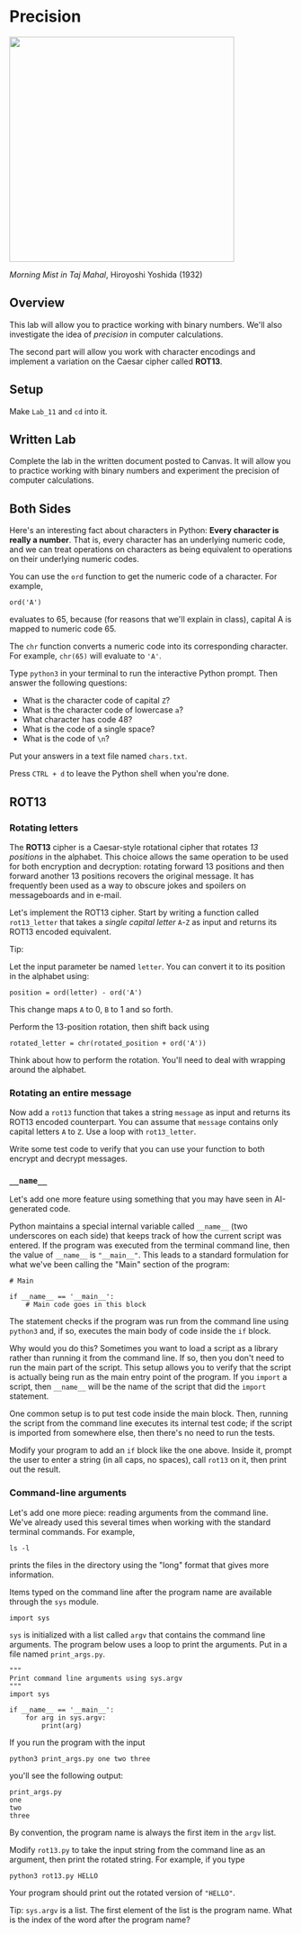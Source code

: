 # Precision

<img src="https://upload.wikimedia.org/wikipedia/commons/thumb/b/b1/Morning_Mist_in_Taj_Mahal%2C_no._5%2C_Hiroshi_yoshida.jpg/1920px-Morning_Mist_in_Taj_Mahal%2C_no._5%2C_Hiroshi_yoshida.jpg" width="400px" />

*Morning Mist in Taj Mahal*, Hiroyoshi Yoshida (1932)

## Overview

This lab will allow you to practice working with binary numbers. We'll also investigate the idea of *precision* in computer calculations.

The second part will allow you work with character encodings and implement a variation on the Caesar cipher called **ROT13**.

## Setup

Make `Lab_11` and `cd` into it.


## Written Lab

Complete the lab in the written document posted to Canvas. It will allow you to practice working with binary numbers and experiment the precision of computer calculations.


## Both Sides

Here's an interesting fact about characters in Python: **Every character is really a number**. That is, every character has an underlying numeric code, and we can treat operations on characters as being equivalent to operations on their underlying numeric codes.

You can use the `ord` function to get the numeric code of a character. For example,
```
ord('A')
```
evaluates to 65, because (for reasons that we'll explain in class), capital A is mapped to numeric code 65.

The `chr` function converts a numeric code into its corresponding character. For example, `chr(65)` will evaluate to `'A'`.

Type `python3` in your terminal to run the interactive Python prompt. Then answer the following questions:

- What is the character code of capital `Z`?
- What is the character code of lowercase `a`?
- What character has code 48?
- What is the code of a single space?
- What is the code of `\n`?

Put your answers in a text file named `chars.txt`.

Press `CTRL + d` to leave the Python shell when you're done. 

## ROT13

### Rotating letters
The **ROT13** cipher is a Caesar-style rotational cipher that rotates *13 positions* in the alphabet. This choice allows the same operation to be used for both encryption and decryption: rotating forward 13 positions and then forward another 13 positions recovers the original message. It has frequently been used as a way to obscure jokes and spoilers on messageboards and in e-mail.

Let's implement the ROT13 cipher. Start by writing a function called `rot13_letter` that takes a *single capital letter* `A`-`Z` as input and returns its ROT13 encoded equivalent.

Tip:

Let the input parameter be named `letter`. You can convert it to its position in the alphabet using:
```
position = ord(letter) - ord('A')
```
This change maps `A` to 0, `B` to 1 and so forth.

Perform the 13-position rotation, then shift back using
```
rotated_letter = chr(rotated_position + ord('A'))
```
Think about how to perform the rotation. You'll need to deal with wrapping around the alphabet.

### Rotating an entire message

Now add a `rot13` function that takes a string `message` as input and returns its ROT13 encoded counterpart. You can assume that `message` contains only capital letters `A` to `Z`. Use a loop with `rot13_letter`.

Write some test code to verify that you can use your function to both encrypt and decrypt messages.


### `__name__`

Let's add one more feature using something that you may have seen in AI-generated code.

Python maintains a special internal variable called `__name__` (two underscores on each side) that keeps track of how the current script was entered. If the program was executed from the terminal command line, then the value of `__name__` is `"__main__"`. This leads to a standard formulation for what we've been calling the "Main" section of the program:
```
# Main

if __name__ == '__main__':
    # Main code goes in this block
```
The statement checks if the program was run from the command line using `python3` and, if so, executes the main body of code inside the `if` block.

Why would you do this? Sometimes you want to load a script as a library rather than running it from the command line. If so, then you don't need to run the main part of the script. This setup allows you to verify that the script is actually being run as the main entry point of the program. If you `import` a script, then `__name__` will be the name of the script that did the `import` statement.

One common setup is to put test code inside the main block. Then, running the script from the command line executes its internal test code; if the script is imported from somewhere else, then there's no need to run the tests.

Modify your program to add an `if` block like the one above. Inside it, prompt the user to enter a string (in all caps, no spaces), call `rot13` on it, then print out the result.

### Command-line arguments

Let's add one more piece: reading arguments from the command line. We've already used this several times when working with the standard terminal commands. For example,
```
ls -l
```
prints the files in the directory using the "long" format that gives more information.

Items typed on the command line after the program name are available through the `sys` module.
```
import sys
```

`sys` is initialized with a list called `argv` that contains the command line arguments. The program below uses a loop to print the arguments. Put in a file named `print_args.py`.
```
"""
Print command line arguments using sys.argv
"""
import sys

if __name__ == '__main__':
    for arg in sys.argv:
        print(arg)
```

If you run the program with the input
```
python3 print_args.py one two three
```
you'll see the following output:
```
print_args.py
one
two
three
```
By convention, the program name is always the first item in the `argv` list.

Modify `rot13.py` to take the input string from the command line as an argument, then print the rotated string. For example, if you type
```
python3 rot13.py HELLO
```
Your program should print out the rotated version of `"HELLO"`.

Tip: `sys.argv` is a list. The first element of the list is the program name. What is the index of the word after the program name?
